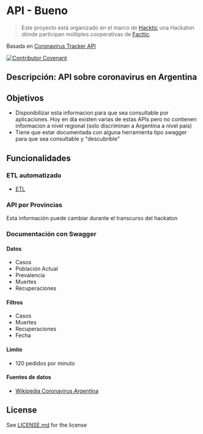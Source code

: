 # API - Bueno

> Este proyecto está organizado en el marco de [Hacktic](https://hackdash.org/projects/5e8b6b87875b954b4a1d13fa) una Hackaton dónde participan múltiples cooperativas de [Facttic](https://facttic.org.ar/).

Basada en [Coronavirus Tracker API](https://github.com/ExpDev07/coronavirus-tracker-api)

[![Contributor Covenant](https://img.shields.io/badge/Contributor%20Covenant-v2.0%20adopted-ff69b4.svg)](code_of_conduct.md)

## Descripción: API sobre coronavirus en Argentina

## Objetivos

- Disponibilizar esta informacion para que sea consultable por aplicaciones. Hoy en dia existen varias de estas APIs pero no contienen informacion a nivel regional (solo discriminan a Argentina a nivel pais)
- Tiene que estar documentada con alguna herramienta tipo swagger para que sea consultable y "descubrible"

## Funcionalidades

### ETL automatizado

- [ETL](https://es.wikipedia.org/wiki/Extract,_transform_and_load)

### API por Provincias

Esta información puede cambiar durante el transcurso del hackaton

### Documentación con Swagger

#### Datos
- Casos
- Población Actual
- Prevalencia
- Muertes
- Recuperaciones

#### Filtros
- Casos
- Muertes
- Recuperaciones
- Fecha

#### Limite
- 120 pedidos por minuto

#### Fuentes de datos
- [Wikipedia Coronavirus Argentina](https://es.wikipedia.org/wiki/Pandemia_de_enfermedad_por_coronavirus_de_2020_en_Argentina)

## License

See [LICENSE.md](LICENSE.md) for the license
